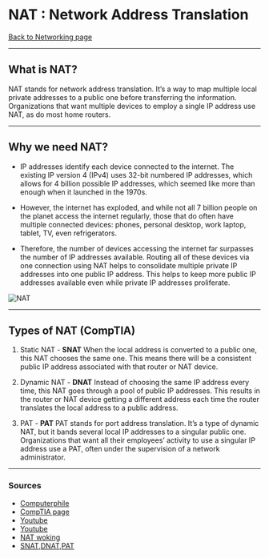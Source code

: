 # NAT : Network Address Translation
[Back to Networking page](Networking.md)
- --
## What is NAT?
NAT stands for network address translation. It’s a way to map multiple local private addresses to a public one before transferring the information. Organizations that want multiple devices to employ a single IP address use NAT, as do most home routers.
- --
## Why we need NAT?
- IP addresses identify each device connected to the internet. The existing IP version 4 (IPv4) uses 32-bit numbered IP addresses, which allows for 4 billion possible IP addresses, which seemed like more than enough when it launched in the 1970s.

- However, the internet has exploded, and while not all 7 billion people on the planet access the internet regularly, those that do often have multiple connected devices: phones, personal desktop, work laptop, tablet, TV, even refrigerators.

- Therefore, the number of devices accessing the internet far surpasses the number of IP addresses available. Routing all of these devices via one connection using NAT helps to consolidate multiple private IP addresses into one public IP address. This helps to keep more public IP addresses available even while private IP addresses proliferate.

![NAT](https://i0.wp.com/networkustad.com/wp-content/uploads/2019/10/Dynamic-NAT-Configration.png)
- --
## Types of NAT (CompTIA)
1. Static NAT - **SNAT**
When the local address is converted to a public one, this NAT chooses the same one. This means there will be a consistent public IP address associated with that router or NAT device.

2. Dynamic NAT - **DNAT**
Instead of choosing the same IP address every time, this NAT goes through a pool of public IP addresses. This results in the router or NAT device getting a different address each time the router translates the local address to a public address.

3. PAT - **PAT**
PAT stands for port address translation. It’s a type of dynamic NAT, but it bands several local IP addresses to a singular public one. Organizations that want all their employees’ activity to use a singular IP address use a PAT, often under the supervision of a network administrator.

- --
### Sources 
- [Computerphile](https://youtu.be/01ajHxPLxAw)
- [CompTIA page](https://www.comptia.org/content/guides/what-is-network-address-translation)
- [Youtube](https://youtu.be/FTUV0t6JaDA)
- [Youtube](https://youtu.be/47PUj7OSGkA)
- [NAT woking](https://youtu.be/qij5qpHcbBk)
- [SNAT,DNAT,PAT](https://youtu.be/wg8Hosr20yw)